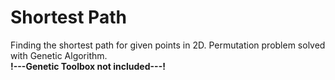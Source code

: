 # Shortest Path  
Finding the shortest path for given points in 2D. Permutation problem solved with Genetic Algorithm.  
**!---Genetic Toolbox not included---!**
